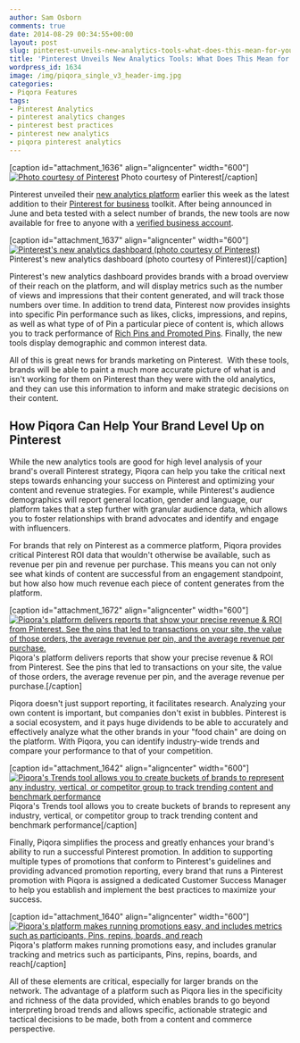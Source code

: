 ```yaml
---
author: Sam Osborn
comments: true
date: 2014-08-29 00:34:55+00:00
layout: post
slug: pinterest-unveils-new-analytics-tools-what-does-this-mean-for-your-brand
title: 'Pinterest Unveils New Analytics Tools: What Does This Mean for Your Brand? '
wordpress_id: 1634
image: /img/piqora_single_v3_header-img.jpg
categories:
- Piqora Features
tags:
- Pinterest Analytics
- pinterest analytics changes
- pinterest best practices
- pinterest new analytics
- piqora pinterest analytics
---
```


[caption id="attachment_1636" align="aligncenter" width="600"][![Photo courtesy of Pinterest](http://blog.piqora.com/wp-content/uploads/2014/08/Pinterest-Analytics-Blog-Pic.jpg)](http://blog.piqora.com/wp-content/uploads/2014/08/Pinterest-Analytics-Blog-Pic.jpg) Photo courtesy of Pinterest[/caption]

Pinterest unveiled their [new analytics platform](http://business.pinterest.com/en/pinterest-analytics) earlier this week as the latest addition to their [Pinterest for business](http://business.pinterest.com/en) toolkit. After being announced in June and beta tested with a select number of brands, the new tools are now available for free to anyone with a [verified business account](https://www.pinterest.com/business/create/).

[caption id="attachment_1637" align="aligncenter" width="600"][![Pinterest's new analytics dashboard (photo courtesy of Pinterest)](http://blog.piqora.com/wp-content/uploads/2014/08/Pinterest-Analytics-Dashboard.jpg)](http://blog.piqora.com/wp-content/uploads/2014/08/Pinterest-Analytics-Dashboard.jpg) Pinterest's new analytics dashboard (photo courtesy of Pinterest)[/caption]

Pinterest's new analytics dashboard provides brands with a broad overview of their reach on the platform, and will display metrics such as the number of views and impressions that their content generated, and will track those numbers over time. In addition to trend data, Pinterest now provides insights into specific Pin performance such as likes, clicks, impressions, and repins, as well as what type of of Pin a particular piece of content is, which allows you to track performance of [Rich Pins and Promoted Pins](http://blog.piqora.com/rich-pins-from-pinterest-useful-and-actionable/). Finally, the new tools display demographic and common interest data.

All of this is great news for brands marketing on Pinterest.  With these tools, brands will be able to paint a much more accurate picture of what is and isn't working for them on Pinterest than they were with the old analytics, and they can use this information to inform and make strategic decisions on their content.


## How Piqora Can Help Your Brand Level Up on Pinterest


While the new analytics tools are good for high level analysis of your brand's overall Pinterest strategy, Piqora can help you take the critical next steps towards enhancing your success on Pinterest and optimizing your content and revenue strategies. For example, while Pinterest's audience demographics will report general location, gender and language, our platform takes that a step further with granular audience data, which allows you to foster relationships with brand advocates and identify and engage with influencers.

For brands that rely on Pinterest as a commerce platform, Piqora provides critical Pinterest ROI data that wouldn't otherwise be available, such as revenue per pin and revenue per purchase. This means you can not only see what kinds of content are successful from an engagement standpoint, but how also how much revenue each piece of content generates from the platform.

[caption id="attachment_1672" align="aligncenter" width="600"][![Piqora's platform delivers reports that show your precise revenue & ROI from Pinterest. See the pins that led to transactions on your site, the value of those orders, the average revenue per pin, and the average revenue per purchase.](http://blog.piqora.com/wp-content/uploads/2014/08/Piqora-ROI-Blog.jpg)](http://blog.piqora.com/wp-content/uploads/2014/08/Piqora-ROI-Blog.jpg) Piqora's platform delivers reports that show your precise revenue & ROI from Pinterest. See the pins that led to transactions on your site, the value of those orders, the average revenue per pin, and the average revenue per purchase.[/caption]

Piqora doesn't just support reporting, it facilitates research. Analyzing your own content is important, but companies don't exist in bubbles. Pinterest is a social ecosystem, and it pays huge dividends to be able to accurately and effectively analyze what the other brands in your "food chain" are doing on the platform. With Piqora, you can identify industry-wide trends and compare your performance to that of your competition.

[caption id="attachment_1642" align="aligncenter" width="600"][![Piqora's Trends tool allows you to create buckets of brands to represent any industry, vertical, or competitor group to track trending content and benchmark performance](http://blog.piqora.com/wp-content/uploads/2014/08/Piqora-Trends-Tool.jpg)](http://blog.piqora.com/wp-content/uploads/2014/08/Piqora-Trends-Tool.jpg) Piqora's Trends tool allows you to create buckets of brands to represent any industry, vertical, or competitor group to track trending content and benchmark performance[/caption]

Finally, Piqora simplifies the process and greatly enhances your brand's ability to run a successful Pinterest promotion. In addition to supporting multiple types of promotions that conform to Pinterest's guidelines and providing advanced promotion reporting, every brand that runs a Pinterest promotion with Piqora is assigned a dedicated Customer Success Manager to help you establish and implement the best practices to maximize your success.

[caption id="attachment_1640" align="aligncenter" width="600"][![Piqora's platform makes running promotions easy, and includes metrics such as participants, Pins, repins, boards, and reach](http://blog.piqora.com/wp-content/uploads/2014/08/Piqora-Promos.jpg)](http://blog.piqora.com/wp-content/uploads/2014/08/Piqora-Promos.jpg) Piqora's platform makes running promotions easy, and includes granular tracking and metrics such as participants, Pins, repins, boards, and reach[/caption]

All of these elements are critical, especially for larger brands on the network. The advantage of a platform such as Piqora lies in the specificity and richness of the data provided, which enables brands to go beyond interpreting broad trends and allows specific, actionable strategic and tactical decisions to be made, both from a content and commerce perspective.
